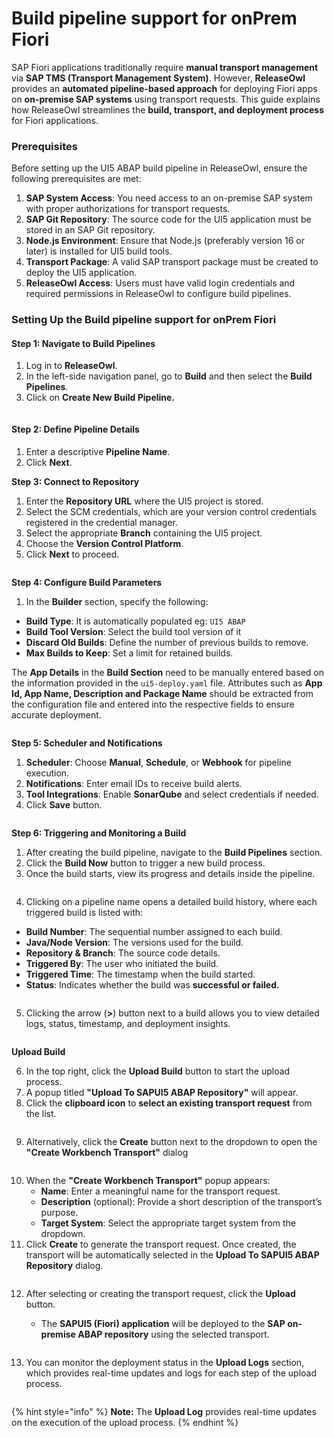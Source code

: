 # Build pipeline support for onPrem Fiori

SAP Fiori applications traditionally require **manual transport management** via **SAP TMS (Transport Management System)**. However, **ReleaseOwl** provides an **automated pipeline-based approach** for deploying Fiori apps on **on-premise SAP systems** using transport requests. This guide explains how ReleaseOwl streamlines the **build, transport, and deployment process** for Fiori applications.

### Prerequisites <a href="#pdf-page-o5nrf0ske61dolpfer3i-prerequisites" id="pdf-page-o5nrf0ske61dolpfer3i-prerequisites"></a>

Before setting up the UI5 ABAP build pipeline in ReleaseOwl, ensure the following prerequisites are met:

1. **SAP System Access**: You need access to an on-premise SAP system with proper authorizations for transport requests.
2. **SAP Git Repository**: The source code for the UI5 application must be stored in an SAP Git repository.
3. **Node.js Environment**: Ensure that Node.js (preferably version 16 or later) is installed for UI5 build tools.
4. **Transport Package**: A valid SAP transport package must be created to deploy the UI5 application.
5. **ReleaseOwl Access**: Users must have valid login credentials and required permissions in ReleaseOwl to configure build pipelines.

### Setting Up the Build pipeline support for onPrem Fiori <a href="#pdf-page-o5nrf0ske61dolpfer3i-setting-up-the-build-pipeline-support-for-onprem-fiori" id="pdf-page-o5nrf0ske61dolpfer3i-setting-up-the-build-pipeline-support-for-onprem-fiori"></a>

#### **Step 1: Navigate to Build Pipelines**

1. Log in to **ReleaseOwl**.
2. In the left-side navigation panel, go to **Build** and then select the **Build Pipelines**.
3. Click on **Create New Build Pipeline.**

<figure><img src="../../../.gitbook/assets/image (3) (1) (1) (1).png" alt=""><figcaption></figcaption></figure>

#### **Step 2: Define Pipeline Details**

1. Enter a descriptive **Pipeline Name**.
2. Click **Next**.

**Step 3: Connect to Repository**

1. Enter the **Repository URL** where the UI5 project is stored.
2. Select the SCM credentials, which are your version control credentials registered in the credential manager.
3. Select the appropriate **Branch** containing the UI5 project.
4. Choose the **Version Control Platform**.
5. Click **Next** to proceed.

<figure><img src="../../../.gitbook/assets/image (4) (1) (1).png" alt=""><figcaption></figcaption></figure>

**Step 4: Configure Build Parameters**

1. In the **Builder** section, specify the following:

* **Build Type**: It is automatically populated eg: `UI5 ABAP`
* **Build Tool Version**: Select the build tool version of it
* **Discard Old Builds**: Define the number of previous builds to remove.
* **Max Builds to Keep**: Set a limit for retained builds.

The **App Details** in the **Build Section** need to be manually entered based on the information provided in the `ui5-deploy.yaml` file. Attributes such as **App Id, App Name, Description and Package Name** should be extracted from the configuration file and entered into the respective fields to ensure accurate deployment.

<figure><img src="../../../.gitbook/assets/image (5) (1) (1).png" alt=""><figcaption></figcaption></figure>

**Step 5: Scheduler and Notifications**

1. **Scheduler**: Choose **Manual**, **Schedule**, or **Webhook** for pipeline execution.
2. **Notifications**: Enter email IDs to receive build alerts.
3. **Tool Integrations**: Enable **SonarQube** and select credentials if needed.
4. Click **Save** button.

<figure><img src="../../../.gitbook/assets/image (6) (1) (1).png" alt=""><figcaption></figcaption></figure>

**Step 6: Triggering and Monitoring a Build**

1. After creating the build pipeline, navigate to the **Build Pipelines** section.
2. Click the **Build Now** button to trigger a new build process.
3. Once the build starts, view its progress and details inside the pipeline.

<figure><img src="../../../.gitbook/assets/image (8) (1).png" alt=""><figcaption></figcaption></figure>

4. Clicking on a pipeline name opens a detailed build history, where each triggered build is listed with:

* **Build Number**: The sequential number assigned to each build.
* **Java/Node Version**: The versions used for the build.
* **Repository & Branch**: The source code details.
* **Triggered By**: The user who initiated the build.
* **Triggered Time**: The timestamp when the build started.
* **Status**: Indicates whether the build was **successful or failed.**&#x20;

<figure><img src="../../../.gitbook/assets/image (9) (1).png" alt=""><figcaption></figcaption></figure>

5. Clicking the arrow (**>**) button next to a build allows you to view detailed logs, status, timestamp, and deployment insights.

<figure><img src="../../../.gitbook/assets/image (39).png" alt=""><figcaption></figcaption></figure>

**Upload Build**

6. In the top right, click the **Upload Build** button to start the upload process.
7. A popup titled **"Upload To SAPUI5 ABAP Repository"** will appear.
8. Click the **clipboard icon** to **select an existing transport request** from the list.

<figure><img src="../../../.gitbook/assets/image (1370).png" alt=""><figcaption></figcaption></figure>

9. Alternatively, click the **Create** button next to the dropdown to open the **"Create Workbench Transport"** dialog

<figure><img src="../../../.gitbook/assets/image (36).png" alt=""><figcaption></figcaption></figure>

10. When the **"Create Workbench Transport"** popup appears:
    * **Name**: Enter a meaningful name for the transport request.
    * **Description** (optional): Provide a short description of the transport’s purpose.
    * **Target System**: Select the appropriate target system from the dropdown.
11. Click **Create** to generate the transport request. Once created, the transport will be automatically selected in the **Upload To SAPUI5 ABAP Repository** dialog.

<figure><img src="../../../.gitbook/assets/image (38).png" alt=""><figcaption></figcaption></figure>

12. After selecting or creating the transport request, click the **Upload** button.

    * The **SAPUI5 (Fiori) application** will be deployed to the **SAP on-premise ABAP repository** using the selected transport.



<figure><img src="../../../.gitbook/assets/image (1372).png" alt=""><figcaption></figcaption></figure>

13. You can monitor the deployment status in the **Upload Logs** section, which provides real-time updates and logs for each step of the upload process.

<figure><img src="../../../.gitbook/assets/image (1373).png" alt=""><figcaption></figcaption></figure>

{% hint style="info" %}
**Note:** The **Upload Log** provides real-time updates on the execution of the upload process.
{% endhint %}
